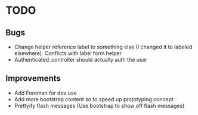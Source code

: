 TODO
====

Bugs
----
* Change helper reference label to something else (I changed it to labeled elsewhere). Conflicts with label form helper
* Authenticated_controller should actually auth the user

Improvements
------------
* Add Foreman for dev use
* Add more bootstrap content so to speed up prototyping concept
* Prettyify flash messages (Use bootstrap to show off flash messages)
